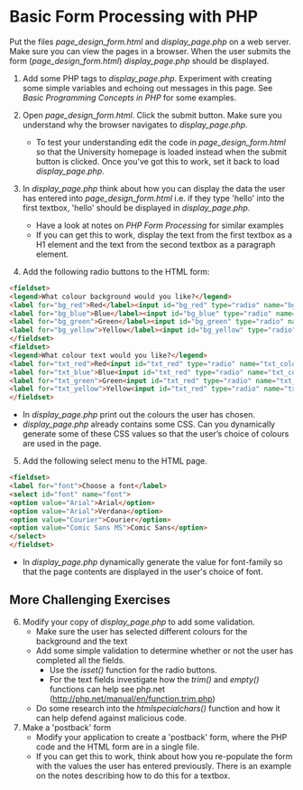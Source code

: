 # Basic Form Processing with PHP

Put the files *page_design_form.html* and *display_page.php* on a web server. Make sure you can view the pages in a browser. When the user submits the form (*page_design_form.html*)  *display_page.php* should be displayed.

1. Add some PHP tags to *display_page.php*. Experiment with creating some simple variables and echoing out messages in this page. See *Basic Programming Concepts in PHP* for some examples.

2. Open *page_design_form.html*. Click the submit button. Make sure you understand why the browser navigates to *display_page.php*. 
    + To test your understanding edit the code in *page_design_form.html* so that the University homepage is loaded instead when the submit button is clicked. Once you've got this to work, set it back to load *display_page.php*.

3. In *display_page.php* think about how you can display the data the user has entered into *page_design_form.html* i.e. if they type 'hello' into the first textbox, 'hello' should be displayed in *display_page.php*. 
    + Have a look at notes on *PHP Form Processing* for similar examples
    + If you can get this to work, display the text from the first textbox as a H1 element and the text from the second textbox as a paragraph element. 

4. Add the following radio buttons to the HTML form:
```html
<fieldset>
<legend>What colour background would you like?</legend>
<label for="bg_red">Red</label><input id="bg_red" type="radio" name="bg_colour" value="red">
<label for="bg_blue">Blue</label><input id="bg_blue" type="radio" name="bg_colour" value="blue">
<label for="bg_green">Green</label><input id="bg_green" type="radio" name="bg_colour" value="green">
<label for="bg_yellow">Yellow</label><input id="bg_yellow" type="radio" name="bg_colour" value="yellow">
</fieldset>
<fieldset>
<legend>What colour text would you like?</legend>
<label for="txt_red">Red<input id="txt_red" type="radio" name="txt_colour" value="red">
<label for="txt_blue">Blue<input id="txt_red" type="radio" name="txt_colour" value="blue">
<label for="txt_green">Green<input id="txt_red" type="radio" name="txt_colour" value="green">
<label for="txt_yellow">Yellow<input id="txt_red" type="radio" name="txt_colour" value="yellow">
</fieldset>
```

+ In *display_page.php* print out the colours the user has chosen. 
+ *display_page.php* already contains some CSS. Can you dynamically generate some of these CSS values so that the user’s choice of colours are used in the page.

5. Add the following select menu to the HTML page. 
```html
<fieldset>
<label for="font">Choose a font</label>
<select id="font" name="font">
<option value="Arial">Arial</option>
<option value="Arial">Verdana</option>
<option value="Courier">Courier</option>
<option value="Comic Sans MS">Comic Sans</option>
</select>
</fieldset>
```
+ In *display_page.php* dynamically generate the value for font-family so that the page contents are displayed in the user's choice of font.  


## More Challenging Exercises
6. Modify your copy of *display_page.php* to add some validation.
    * Make sure the user has selected different colours for the background and the text
    * Add some simple validation to determine whether or not the user has completed all the fields.
        * Use the *isset()* function for the radio buttons.
        * For the text fields investigate how the *trim()* and *empty()* functions can help see php.net (http://php.net/manual/en/function.trim.php)  
    * Do some research into the *htmlspecialchars()* function and how it can help defend against malicious code.
7. Make a 'postback' form
    * Modify your application to create a 'postback' form, where the PHP code and the HTML form are in a single file.
    * If you can get this to work, think about how you re-populate the form with the values the user has entered previously. There is an example on the notes describing how to do this for a textbox. 

